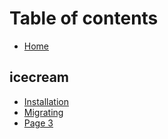 # Table of contents

* [Home](README.md)

## icecream

* [Installation](icecream/installation.md)
* [Migrating](icecream/migrating.md)
* [Page 3](icecream/page-3.md)
